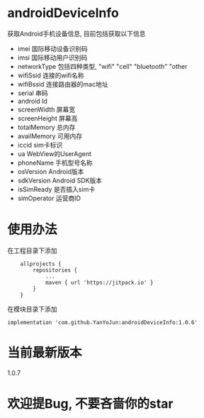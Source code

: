 # androidDeviceInfo
获取Android手机设备信息,
目前包括获取以下信息
- imei 国际移动设备识别码
- imsi 国际移动用户识别码
- networkType 包括四种类型, "wifi" "cell" "bluetooth" "other
- wifiSsid 连接的wifi名称
- wifiBssid 连接路由器的mac地址
- serial 串码
- android Id
- screenWidth 屏幕宽
- screenHeight 屏幕高
- totalMemory 总内存
- availMemory 可用内存
- iccid sim卡标识
- ua  WebView的UserAgent
- phoneName 手机型号名称
- osVersion Android版本
- sdkVersion Android SDK版本
- isSimReady 是否插入sim卡
- simOperator 运营商ID

# 使用办法
在工程目录下添加
```
	allprojects {
		repositories {
			...
			maven { url 'https://jitpack.io' }
		}
	}
```
在模块目录下添加
```
implementation 'com.github.YanYoJun:androidDeviceInfo:1.0.6'
```
# 当前最新版本
1.0.7
# 欢迎提Bug, 不要吝啬你的star
